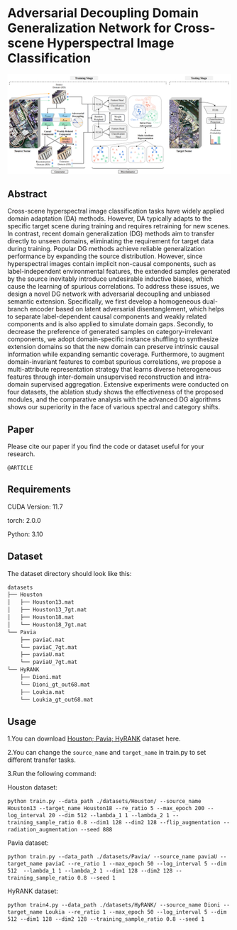 # Adversarial Decoupling Domain Generalization Network for Cross-scene Hyperspectral Image Classification

<p align='center'>
  <img src='abstract_00.png' width="800px">
</p>

## Abstract

Cross-scene hyperspectral image classification tasks have widely applied domain adaptation (DA) methods. However, DA typically adapts to the specific target scene during training and requires retraining for new scenes. In contrast, recent domain generalization (DG) methods aim to transfer directly to unseen domains, eliminating the requirement for target data during training. Popular DG methods achieve reliable generalization performance by expanding the source distribution. However, since hyperspectral images contain implicit non-causal components, such as label-independent environmental features, the extended samples generated by the source inevitably introduce undesirable inductive biases, which cause the learning of spurious correlations. To address these issues, we design a novel DG network with adversarial decoupling and unbiased semantic extension. Specifically, we first develop a homogeneous dual-branch encoder based on latent adversarial disentanglement, which helps to separate label-dependent causal components and weakly related components and is also applied to simulate domain gaps. Secondly, to decrease the preference of generated samples on category-irrelevant components, we adopt domain-specific instance shuffling to synthesize extension domains so that the new domain can preserve intrinsic causal information while expanding semantic coverage. Furthermore, to augment domain-invariant features to combat spurious correlations, we propose a multi-attribute representation strategy that learns diverse heterogeneous features through inter-domain unsupervised reconstruction and intra-domain supervised aggregation. Extensive experiments were conducted on four datasets, the ablation study shows the effectiveness of the proposed modules, and the comparative analysis with the advanced DG algorithms shows our superiority in the face of various spectral and category shifts.

## Paper

Please cite our paper if you find the code or dataset useful for your research.

```
@ARTICLE

```



## Requirements

CUDA Version: 11.7

torch: 2.0.0

Python: 3.10

## Dataset

The dataset directory should look like this:

```bash
datasets
├── Houston
│   ├── Houston13.mat
│   ├── Houston13_7gt.mat
│   ├── Houston18.mat
│   └── Houston18_7gt.mat
└── Pavia
    ├── paviaC.mat
    └── paviaC_7gt.mat
    ├── paviaU.mat
    └── paviaU_7gt.mat
└── HyRANK
    ├── Dioni.mat
    └── Dioni_gt_out68.mat
    ├── Loukia.mat
    └── Loukia_gt_out68.mat

```

## Usage

1.You can download [Houston; Pavia; HyRANK](https://drive.google.com/drive/folders/1No-DNDT9P1HKsM9QKKJJzat8A1ZhVmmz?usp=sharing) dataset here.

2.You can change the `source_name` and `target_name` in train.py to set different transfer tasks.

3.Run the following command:

Houston dataset:
```
python train.py --data_path ./datasets/Houston/ --source_name Houston13 --target_name Houston18 --re_ratio 5 --max_epoch 200 --log_interval 20 --dim 512 --lambda_1 1 --lambda_2 1 --training_sample_ratio 0.8 --dim1 128 --dim2 128 --flip_augmentation --radiation_augmentation --seed 888
```
Pavia dataset:
```
python train.py --data_path ./datasets/Pavia/ --source_name paviaU --target_name paviaC --re_ratio 1 --max_epoch 50 --log_interval 5 --dim 512  --lambda_1 1 --lambda_2 1 --dim1 128 --dim2 128 --training_sample_ratio 0.8 --seed 1
```
HyRANK dataset:
```
python train4.py --data_path ./datasets/HyRANK/ --source_name Dioni --target_name Loukia --re_ratio 1 --max_epoch 50 --log_interval 5 --dim 512 --dim1 128 --dim2 128 --training_sample_ratio 0.8 --seed 1
```


